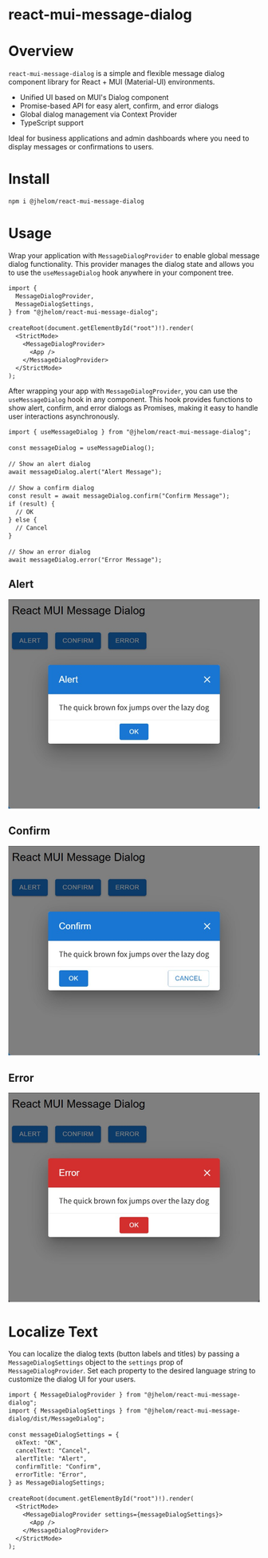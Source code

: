 # react-mui-message-dialog

# Overview

`react-mui-message-dialog` is a simple and flexible message dialog component library for React + MUI (Material-UI) environments.

- Unified UI based on MUI's Dialog component
- Promise-based API for easy alert, confirm, and error dialogs
- Global dialog management via Context Provider
- TypeScript support

Ideal for business applications and admin dashboards where you need to display messages or confirmations to users.

# Install

```bash
npm i @jhelom/react-mui-message-dialog
```

# Usage

Wrap your application with `MessageDialogProvider` to enable global message dialog functionality. This provider manages the dialog state and allows you to use the `useMessageDialog` hook anywhere in your component tree.

```tsx
import {
  MessageDialogProvider,
  MessageDialogSettings,
} from "@jhelom/react-mui-message-dialog";

createRoot(document.getElementById("root")!).render(
  <StrictMode>
    <MessageDialogProvider>
      <App />
    </MessageDialogProvider>
  </StrictMode>
);
```

After wrapping your app with `MessageDialogProvider`, you can use the `useMessageDialog` hook in any component. This hook provides functions to show alert, confirm, and error dialogs as Promises, making it easy to handle user interactions asynchronously.

```tsx
import { useMessageDialog } from "@jhelom/react-mui-message-dialog";

const messageDialog = useMessageDialog();

// Show an alert dialog
await messageDialog.alert("Alert Message");

// Show a confirm dialog
const result = await messageDialog.confirm("Confirm Message");
if (result) {
  // OK
} else {
  // Cancel
}

// Show an error dialog
await messageDialog.error("Error Message");
```

## Alert

![](docs/attached/alert.jpg)

## Confirm

![](docs/attached/confirm.jpg)

## Error

![](docs/attached/error.jpg)

# Localize Text

You can localize the dialog texts (button labels and titles) by passing a `MessageDialogSettings` object to the `settings` prop of `MessageDialogProvider`. Set each property to the desired language string to customize the dialog UI for your users.

```tsx
import { MessageDialogProvider } from "@jhelom/react-mui-message-dialog";
import { MessageDialogSettings } from "@jhelom/react-mui-message-dialog/dist/MessageDialog";

const messageDialogSettings = {
  okText: "OK",
  cancelText: "Cancel",
  alertTitle: "Alert",
  confirmTitle: "Confirm",
  errorTitle: "Error",
} as MessageDialogSettings;

createRoot(document.getElementById("root")!).render(
  <StrictMode>
    <MessageDialogProvider settings={messageDialogSettings}>
      <App />
    </MessageDialogProvider>
  </StrictMode>
);
```

